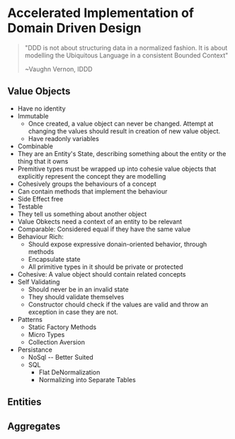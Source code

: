 # Accelerated Implementation of Domain Driven Design

> "DDD is not about structuring data in a normalized fashion. 
> It is about modelling the Ubiquitous Language in a consistent Bounded Context" 
>
> ~Vaughn Vernon, IDDD

## Value Objects

- Have no identity
- Immutable
  - Once created, a value object can never be changed. Attempt at changing the values should result in creation of new value object.
  - Have readonly variables
- Combinable
- They are an Entity's State, describing something about the entity or the thing that it owns
- Premitive types must be wrapped up into cohesie value objects that explicitly represent the concept they are modelling
- Cohesively groups the behaviours of a concept
- Can contain methods that implement the behaviour
- Side Effect free 
- Testable
- They tell us something about another object
- Value Obkects need a context of an entity to be relevant
- Comparable: Considered equal if they have the same value
- Behaviour Rich: 
  - Should expose expressive donain-oriented behavior, through methods
  - Encapsulate state 
  - All primitive types in it should be private or protected
- Cohesive: A value object should contain related concepts
- Self Validating
  - Should never be in an invalid state
  - They should validate themselves
  - Constructor chould check if the values are valid and throw an exception in case they are not.
- Patterns
  - Static Factory Methods
  - Micro Types
  - Collection Aversion
- Persistance
  - NoSql -- Better Suited
  - SQL
    - Flat DeNormalization
    - Normalizing into Separate Tables





## Entities

## Aggregates
